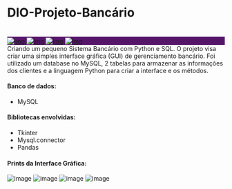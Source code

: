 # DIO-Projeto-Bancário
<div style="display: inline-block;">
  <div class="alert alert-danger alertdanger" style="background-color: rgb(85, 21, 105); color: white; margin-top: 20px">
    <a href="https://www.linkedin.com/in/calil-cavalcante-ba0872182/" target="_blank"><img src="https://drive.google.com/uc?export=view&id=1WiGMRPYmmeikol1gipOnLyWZMBQ5S640" alt="Img" style="vertical-align: middle;"></a>
    <a href="https://www.kaggle.com/calilcavalcantemuniz/competitions?tab=active" target="_blank"><img src="https://drive.google.com/uc?export=view&id=1gSojiQ7n8Qnxfj4tTrdimdrKLEIPLZL3" alt="Img" style="vertical-align: middle;"></a>
    <a href="https://github.com/Caloka" target="_blank"><img src="https://drive.google.com/uc?export=view&id=1Te20DRd59aLGQyUEE6C0que1hTSvzzUR" alt="Img" style="vertical-align: middle;"></a>
    <a href="https://web.dio.me/users/calilcgomes?tab=skills" target="_blank"><img src="https://drive.google.com/uc?export=view&id=1UvDPaHfK8R7wnnO0oqMpw2KvVkjWd56y" alt="Img" style="vertical-align: middle;"></a>

  </div>
Criando um pequeno Sistema Bancário com Python e SQL.
O projeto visa criar uma simples interface gráfica (GUI) de gerenciamento bancário.
Foi utilizado um database no MySQL, 2 tabelas para armazenar as informações dos clientes e a linguagem Python para criar a interface e os métodos.

#### Banco de dados:
- MySQL
#### Bibliotecas envolvidas:
- Tkinter
- Mysql.connector
- Pandas
#### Prints da Interface Gráfica: 
![image](https://github.com/Caloka/DIO-Projeto-Banc-rio/assets/75040393/5a78fbc3-7dea-4ea1-8390-42fefa638e8e)
![image](https://github.com/Caloka/DIO-Projeto-Banc-rio/assets/75040393/d643f07c-58c0-4a29-9e7a-e3472512a369)
![image](https://github.com/Caloka/DIO-Projeto-Banc-rio/assets/75040393/6302d05c-6a3c-41dc-8477-72c1a2d1c7dd)
![image](https://github.com/Caloka/DIO-Projeto-Banc-rio/assets/75040393/4a39ae50-a340-4949-b6a3-5a8686a9a9be)
